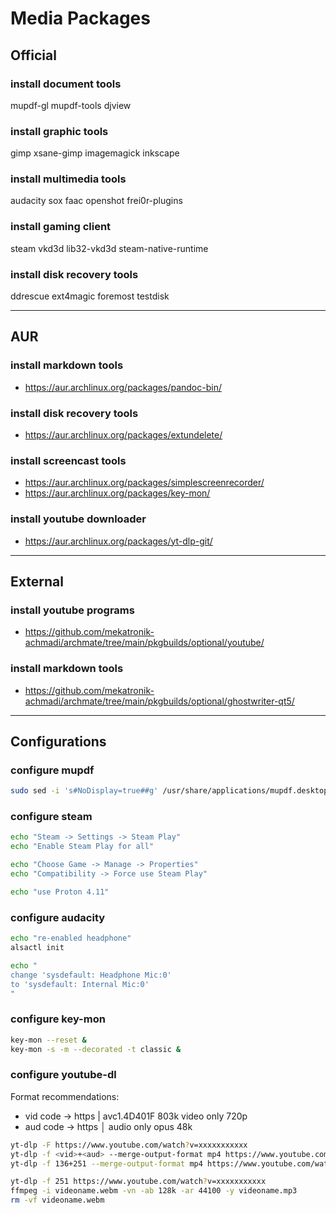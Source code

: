 # Media Packages

## Official

### install document tools

mupdf-gl mupdf-tools djview

### install graphic tools

gimp xsane-gimp
imagemagick
inkscape

### install multimedia tools

audacity sox faac
openshot frei0r-plugins

### install gaming client

steam vkd3d lib32-vkd3d
steam-native-runtime

### install disk recovery tools

ddrescue ext4magic foremost testdisk

--------------------------------------------------------------------------------

## AUR

### install markdown tools

- https://aur.archlinux.org/packages/pandoc-bin/

### install disk recovery tools

- https://aur.archlinux.org/packages/extundelete/

### install screencast tools

- https://aur.archlinux.org/packages/simplescreenrecorder/
- https://aur.archlinux.org/packages/key-mon/

### install youtube downloader

- https://aur.archlinux.org/packages/yt-dlp-git/

--------------------------------------------------------------------------------

## External

### install youtube programs

- https://github.com/mekatronik-achmadi/archmate/tree/main/pkgbuilds/optional/youtube/

### install markdown tools

- https://github.com/mekatronik-achmadi/archmate/tree/main/pkgbuilds/optional/ghostwriter-qt5/

--------------------------------------------------------------------------------

## Configurations

### configure mupdf

```sh
sudo sed -i 's#NoDisplay=true##g' /usr/share/applications/mupdf.desktop
```

### configure steam

```sh
echo "Steam -> Settings -> Steam Play"
echo "Enable Steam Play for all"

echo "Choose Game -> Manage -> Properties"
echo "Compatibility -> Force use Steam Play"

echo "use Proton 4.11"
```

### configure audacity

```sh
echo "re-enabled headphone"
alsactl init
```

```sh
echo "
change 'sysdefault: Headphone Mic:0'
to 'sysdefault: Internal Mic:0'
"
```

### configure key-mon

```sh
key-mon --reset &
key-mon -s -m --decorated -t classic &
```

### configure youtube-dl

Format recommendations:
- vid code -> https | avc1.4D401F 803k video only 720p
- aud code -> https │ audio only opus 48k

```sh
yt-dlp -F https://www.youtube.com/watch?v=xxxxxxxxxxx
yt-dlp -f <vid>+<aud> --merge-output-format mp4 https://www.youtube.com/watch?v=xxxxxxxxxxx
yt-dlp -f 136+251 --merge-output-format mp4 https://www.youtube.com/watch?v=xxxxxxxxxxx

yt-dlp -f 251 https://www.youtube.com/watch?v=xxxxxxxxxxx
ffmpeg -i videoname.webm -vn -ab 128k -ar 44100 -y videoname.mp3
rm -vf videoname.webm
```
